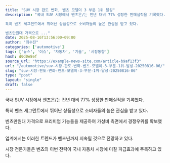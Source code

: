```yaml
---
title: "SUV 시장 판도 변화, 벤츠 모델이 3 부문 1위 달성"
description: "국내 SUV 시장에서 벤츠은/는 전년 대비 77% 성장한 판매실적을 기록했다.

특히 벤츠 세그먼트에서 뛰어난 상품성으로 소비자들의 높은 관심을 받고 있다.

벤츠만원대 가격으로 ..."
date: 2025-08-16T13:56:00+09:00
author: "최수진"
categories: ['automotive']
tags: ['뉴스', '이슈', '자동차', '기술', '시장동향']
hash: d0d0e8ef
source_url: "https://example-news-site.com/article-b9af13f3"
url: "/automotive/suv-시장-판도-변화-벤츠-모델이-3-부문-1위-달성-20250816-06/"
slug: "suv-시장-판도-변화-벤츠-모델이-3-부문-1위-달성-20250816-06"
type: "post"
layout: "single"
draft: false
---
```


국내 SUV 시장에서 벤츠은/는 전년 대비 77% 성장한 판매실적을 기록했다.

특히 벤츠 세그먼트에서 뛰어난 상품성으로 소비자들의 높은 관심을 받고 있다.

벤츠만원대 가격으로 프리미엄 기능들을 제공하여 가성비 측면에서 경쟁우위를 확보했다.

업계에서는 이러한 트렌드가 벤츠년까지 지속될 것으로 전망하고 있다.

시장 전문가들은 벤츠의 이번 전략이 국내 자동차 시장에 미칠 파급효과에 주목하고 있다.
